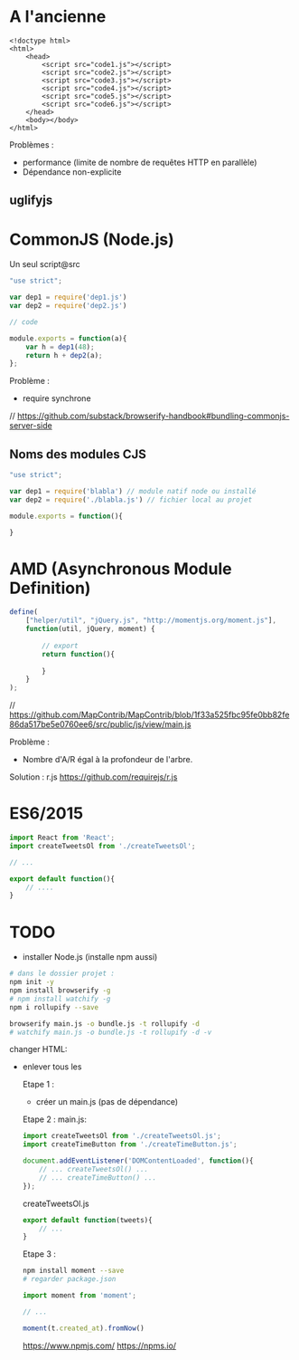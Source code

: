 # A l'ancienne

````
<!doctype html>
<html>
    <head>
        <script src="code1.js"></script>
        <script src="code2.js"></script>
        <script src="code3.js"></script>
        <script src="code4.js"></script>
        <script src="code5.js"></script>
        <script src="code6.js"></script>
    </head>
    <body></body>
</html>
````

Problèmes :

* performance (limite de nombre de requêtes HTTP en parallèle)
* Dépendance non-explicite


## uglifyjs







# CommonJS (Node.js)

Un seul script@src
````js
"use strict";

var dep1 = require('dep1.js')
var dep2 = require('dep2.js')

// code

module.exports = function(a){
    var h = dep1(48);
    return h + dep2(a);
};

````

Problème :
* require synchrone


// https://github.com/substack/browserify-handbook#bundling-commonjs-server-side


## Noms des modules CJS

````js
"use strict";

var dep1 = require('blabla') // module natif node ou installé
var dep2 = require('./blabla.js') // fichier local au projet

module.exports = function(){

}
````



# AMD (Asynchronous Module Definition)

````js
define(
    ["helper/util", "jQuery.js", "http://momentjs.org/moment.js"],
    function(util, jQuery, moment) {
    
        // export
        return function(){
        
        }
    }
);
````
// https://github.com/MapContrib/MapContrib/blob/1f33a525fbc95fe0bb82fe86da517be5e0760ee6/src/public/js/view/main.js

Problème : 
* Nombre d'A/R égal à la profondeur de l'arbre.

Solution : r.js https://github.com/requirejs/r.js


# ES6/2015

````js
import React from 'React';
import createTweetsOl from './createTweetsOl';

// ...

export default function(){
    // ....
}
````


# TODO

* installer Node.js (installe npm aussi)

```bash
# dans le dossier projet :
npm init -y
npm install browserify -g
# npm install watchify -g
npm i rollupify --save 

browserify main.js -o bundle.js -t rollupify -d
# watchify main.js -o bundle.js -t rollupify -d -v
```

changer HTML:
* enlever tous les <script> et les remplacer par 
<script defer src="bundle.js"></script>

Etape 1 :
* créer un main.js (pas de dépendance)


Etape 2 :
main.js:
````js
import createTweetsOl from './createTweetsOl.js';
import createTimeButton from './createTimeButton.js';

document.addEventListener('DOMContentLoaded', function(){
    // ... createTweetsOl() ...
    // ... createTimeButton() ...
});
````

createTweetsOl.js
````js
export default function(tweets){
    // ...
}
````





Etape 3 :

```bash
npm install moment --save 
# regarder package.json
```

```js
import moment from 'moment';

// ...

moment(t.created_at).fromNow()

```
https://www.npmjs.com/
https://npms.io/





